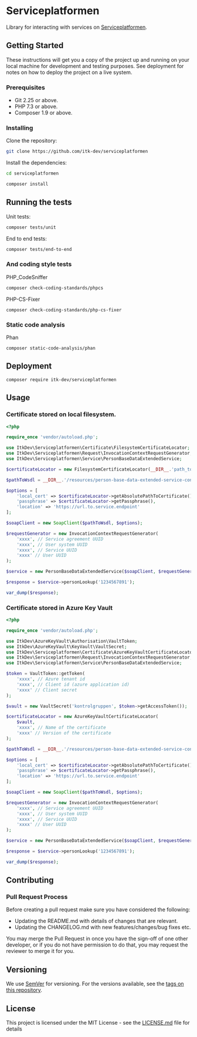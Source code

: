# Serviceplatformen

Library for interacting with services on [Serviceplatformen](https://www.serviceplatformen.dk).

## Getting Started

These instructions will get you a copy of the project up and running on your local machine for development and testing purposes. See deployment for notes on how to deploy the project on a live system.

### Prerequisites

- Git 2.25 or above.
- PHP 7.3 or above.
- Composer 1.9 or above.

### Installing

Clone the repository:

```sh
git clone https://github.com/itk-dev/serviceplatformen
```

Install the dependencies:

```sh
cd serviceplatformen

composer install
```

## Running the tests

Unit tests:
```sh
composer tests/unit
```

End to end tests:
```sh
composer tests/end-to-end
```

### And coding style tests

PHP_CodeSniffer
```sh
composer check-coding-standards/phpcs
```

PHP-CS-Fixer
```
composer check-coding-standards/php-cs-fixer 
```

### Static code analysis

Phan
```
composer static-code-analysis/phan
```

## Deployment

```
composer require itk-dev/serviceplatformen
```

## Usage

### Certificate stored on local filesystem.

```php
<?php

require_once 'vendor/autoload.php';

use ItkDev\Serviceplatformen\Certificate\FilesystemCertificateLocator;
use ItkDev\Serviceplatformen\Request\InvocationContextRequestGenerator;
use ItkDev\Serviceplatformen\Service\PersonBaseDataExtendedService;

$certificateLocator = new FilesystemCertificateLocator(__DIR__.'path_to_certificate.pem', 'passphrase if any');

$pathToWsdl = __DIR__.'/resources/person-base-data-extended-service-contract/wsdl/context/PersonBaseDataExtendedService.wsdl';

$options = [
    'local_cert' => $certificateLocator->getAbsolutePathToCertificate(),
    'passphrase' => $certificateLocator->getPassphrase(),
    'location' => 'https://url.to.service.endpoint'
];

$soapClient = new SoapClient($pathToWsdl, $options);

$requestGenerator = new InvocationContextRequestGenerator(
    'xxxx', // Service agreement UUID
    'xxxx', // User system UUID
    'xxxx', // Service UUID
    'xxxx' // User UUID
);

$service = new PersonBaseDataExtendedService($soapClient, $requestGenerator);

$response = $service->personLookup('1234567891');

var_dump($response);
```

### Certificate stored in Azure Key Vault
```php
<?php

require_once 'vendor/autoload.php';

use ItkDev\AzureKeyVault\Authorisation\VaultToken;
use ItkDev\AzureKeyVault\KeyVault\VaultSecret;
use ItkDev\Serviceplatformen\Certificate\AzureKeyVaultCertificateLocator;
use ItkDev\Serviceplatformen\Request\InvocationContextRequestGenerator;
use ItkDev\Serviceplatformen\Service\PersonBaseDataExtendedService;

$token = VaultToken::getToken(
    'xxxx', // Azure tenant id
    'xxxx', // Client id (azure application id)
    'xxxx' // Client secret
);

$vault = new VaultSecret('kontrolgruppen', $token->getAccessToken());

$certificateLocator = new AzureKeyVaultCertificateLocator(
    $vault,
    'xxxx', // Name of the certificate
    'xxxx' // Version of the certificate
);

$pathToWsdl = __DIR__.'/resources/person-base-data-extended-service-contract/wsdl/context/PersonBaseDataExtendedService.wsdl';

$options = [
    'local_cert' => $certificateLocator->getAbsolutePathToCertificate(),
    'passphrase' => $certificateLocator->getPassphrase(),
    'location' => 'https://url.to.service.endpoint'
];

$soapClient = new SoapClient($pathToWsdl, $options);

$requestGenerator = new InvocationContextRequestGenerator(
    'xxxx', // Service agreement UUID
    'xxxx', // User system UUID
    'xxxx', // Service UUID
    'xxxx' // User UUID
);

$service = new PersonBaseDataExtendedService($soapClient, $requestGenerator);

$response = $service->personLookup('1234567891');

var_dump($response);
```

## Contributing

### Pull Request Process

Before creating a pull request make sure you have considered the following:
- Updating the README.md with details of changes that are relevant.
- Updating the CHANGELOG.md with new features/changes/bug fixes etc.

You may merge the Pull Request in once you have the sign-off of one other developer, or if you do not have permission to do that, you may request the reviewer to merge it for you.

## Versioning

We use [SemVer](http://semver.org/) for versioning. For the versions available, see the [tags on this repository](https://github.com/your/project/tags). 

## License

This project is licensed under the MIT License - see the [LICENSE.md](LICENSE.md) file for details
